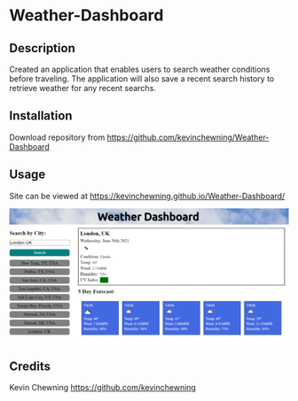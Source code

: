# Weather-Dashboard

## Description

Created an application that enables users to search weather conditions before traveling. The application will also save a recent search history to retrieve weather for any recent searchs.

## Installation

Download repository from https://github.com/kevinchewning/Weather-Dashboard

## Usage

Site can be viewed at https://kevinchewning.github.io/Weather-Dashboard/

![Site Screenshot](./assets/images/wd-screenshot.png)

## Credits

Kevin Chewning https://github.com/kevinchewning
